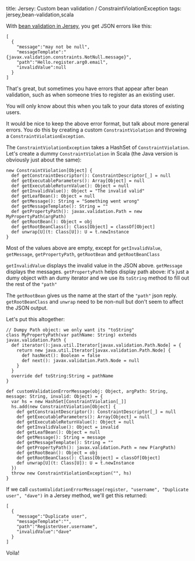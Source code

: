 title: Jersey: Custom bean validation / ConstraintViolationException
tags: jersey,bean-validation,scala

With [bean validation in Jersey](https://newfivefour.com/jersey-bean-validation-json.html), you get JSON errors like this:

    [
      {
        "message":"may not be null",
        "messageTemplate":"{javax.validation.constraints.NotNull.message}",
        "path":"Hello.register.arg0.email",
        "invalidValue":null
      }
    ]

That's great, but sometimes you have errors that appear after bean validation, such as when someone tries to register as an existing user.

You will only know about this when you talk to your data stores of existing users.

It would be nice to keep the above error format, but talk about more general errors. You do this by creating a custom `ConstraintViolation` and throwing a `ConstraintViolationException`.

The `ConstraintViolationException` takes a HashSet of `ConstraintViolation`. Let's create a dummy `ConstraintViolation` in Scala (the Java version is obviously just about the same):

    new ConstraintViolation[Object] {
      def getConstraintDescriptor(): ConstraintDescriptor[_] = null
      def getExecutableParameters(): Array[Object] = null
      def getExecutableReturnValue(): Object = null
      def getInvalidValue(): Object = "The invalid valid"
      def getLeafBean(): Object = null
      def getMessage(): String = "Something went wrong"
      def getMessageTemplate(): String = ""
      def getPropertyPath(): javax.validation.Path = new MyPropertyPath(argPath)
      def getRootBean(): Object = obj
      def getRootBeanClass(): Class[Object] = classOf[Object]
      def unwrap[U](t: Class[U]): U = t.newInstance
    }

Most of the values above are empty, except for `getInvalidValue`, `getMessage`, `getPropertyPath`, `getRootBean` and `getRootBeanClass`

`getInvalidValue` displays the invalid value in the JSON above. `getMessage` displays the messages. `getPropertyPath` helps display path above: it's just a dumy object with an dumy iterator and we use its `toString` method to fill out the rest of the `"path"`

The `getRootBean` gives us the name at the start of the `"path"` json reply. `getRootBeanClass` and `unwrap` need to be non-null but don't seem to affect the JSON output.

Let's put this altogether:

    // Dumpy Path object: we only want its "toString"
    class MyPropertyPath(var pathName: String) extends javax.validation.Path {
      def iterator():java.util.Iterator[javax.validation.Path.Node] = {
        return new java.util.Iterator[javax.validation.Path.Node] {
          def hasNext(): Boolean = false
          def next(): javax.validation.Path.Node = null
        }
      }
      override def toString:String = pathName
    }
    
    def customValidationErrorMessage(obj: Object, argPath: String, message: String, invalid: Object) = {
      var hs = new HashSet[ConstraintViolation[_]]
      hs.add(new ConstraintViolation[Object] {
        def getConstraintDescriptor(): ConstraintDescriptor[_] = null
        def getExecutableParameters(): Array[Object] = null
        def getExecutableReturnValue(): Object = null
        def getInvalidValue(): Object = invalid
        def getLeafBean(): Object = null
        def getMessage(): String = message
        def getMessageTemplate(): String = ""
        def getPropertyPath(): javax.validation.Path = new P(argPath)
        def getRootBean(): Object = obj
        def getRootBeanClass(): Class[Object] = classOf[Object]
        def unwrap[U](t: Class[U]): U = t.newInstance
      })
      throw new ConstraintViolationException("", hs)
    }

If we call `customValidationErrorMessage(register, "username", "Duplicate user", "dave")` in a Jersey method, we'll get this returned:

    [
      {
        "message":"Duplicate user",
        "messageTemplate":"",
        "path":"RegisterUser.username",
        "invalidValue":"dave"
      }
    ]

Voila!

